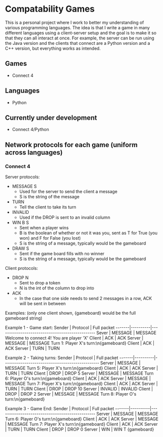 # Compatability Games
This is a personal project where I work to better my understanding of various programming languages.
The idea is that I write a game in many different languages using a client-server setup
and the goal is to make it so that they can all interact at once.
For example, the server can be run using the Java version and the clients that connect are a 
Python version and a C++ version, but everything works as intended.

## Games
* Connect 4

## Languages
* Python

## Currently under development
* Connect 4/Python

 ## Network protocols for each game (uniform across languages)
 ### Connect 4
 Server protocols:
 * MESSAGE S
   * Used for the server to send the client a message
   * S is the string of the message
 * TURN
   * Tell the client to take its turn
 * INVALID
   * Used if the DROP is sent to an invalid column
 * WIN B S
   * Sent when a player wins
   * B is the boolean of whether or not it was you, sent as T for True (you won) and F for False (you lost)
   * S is the string of a message, typically would be the gameboard
 * DRAW S
   * Sent if the game board fills with no winner
   * S is the string of a message, typically would be the gameboard

Client protocols:
 * DROP N
   * Sent to drop a token
   * N is the int of the column to drop into
 * ACK
   * In the case that one side needs to send 2 messages in a row, ACK will be sent in between

 Examples: (only one client shown, {gameboard} would be the full gameboard string)
 
 Example 1 - Game start:
 Sender | Protocol | Full packet
 -------|----------|-------------------------------------------------
 Sever  | MESSAGE  | MESSAGE Welcome to connect 4! You are player 'X'
 Client | ACK      | ACK
 Server | MESSAGE  | MESSAGE Turn 1: Player X's turn:\n{gameboard}
 Client | ACK      | ACK
 Server | TURN     | TURN
 
 Example 2 - Taking turns: 
 Sender | Protocol | Full packet
 -------|----------|-------------------------------------------------
 Server | MESSAGE  | MESSAGE Turn 5: Player X's turn:\n{gameboard}
 Client | ACK      | ACK
 Server | TURN     | TURN
 Client | DROP     | DROP 5
 Server | MESSAGE  | MESSAGE Turn 6: Player O's turn:\n{gameboard}
 Client | ACK      | ACK
 Server | MESSAGE  | MESSAGE Turn 7: Player X's turn:\n{gameboard}
 Client | ACK      | ACK
 Server | TURN     | TURN
 Client | DROP     | DROP 10
 Server | INVALID  | INVALID
 Client | DROP     | DROP 2
 Server | MESSAGE  | MESSAGE Turn 8: Player O's turn:\n{gameboard}
 
 Example 3 - Game End: 
 Sender | Protocol | Full packet
 -------|----------|-------------------------------------------------
 Server | MESSAGE  | MESSAGE Turn 6: Player O's turn:\n{gameboard}
 Client | ACK      | ACK
 Server | MESSAGE  | MESSAGE Turn 7: Player X's turn:\n{gameboard}
 Client | ACK      | ACK
 Server | TURN     | TURN
 Client | DROP     | DROP 0
 Server | WIN      | WIN T {gameboard}
